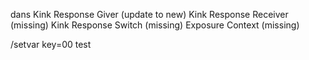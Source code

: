 dans
Kink Response Giver (update to new)
Kink Response Receiver (missing)
Kink Response Switch (missing)
Exposure Context (missing)

/setvar key=00 test